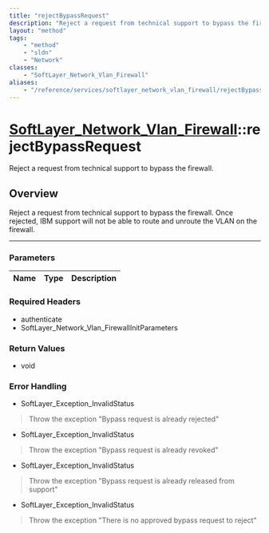 ```yaml
---
title: "rejectBypassRequest"
description: "Reject a request from technical support to bypass the firewall. Once rejected, IBM support will not be able to route and... "
layout: "method"
tags:
    - "method"
    - "sldn"
    - "Network"
classes:
    - "SoftLayer_Network_Vlan_Firewall"
aliases:
    - "/reference/services/softlayer_network_vlan_firewall/rejectBypassRequest"
---
```

# [SoftLayer_Network_Vlan_Firewall](/reference/services/SoftLayer_Network_Vlan_Firewall)::rejectBypassRequest

Reject a request from technical support to bypass the firewall.


## Overview 
Reject a request from technical support to bypass the firewall. Once rejected, IBM support will not be able to route and unroute the VLAN on the firewall. 

-----

### Parameters 
|Name | Type | Description |
| --- | --- | --- |


### Required Headers
* authenticate
* SoftLayer_Network_Vlan_FirewallInitParameters


### Return Values
* void



### Error Handling

* SoftLayer_Exception_InvalidStatus 

> Throw the exception "Bypass request is already rejected" 

* SoftLayer_Exception_InvalidStatus 

> Throw the exception "Bypass request is already revoked" 

* SoftLayer_Exception_InvalidStatus 

> Throw the exception "Bypass request is already released from support" 

* SoftLayer_Exception_InvalidStatus 

> Throw the exception "There is no approved bypass request to reject" 



